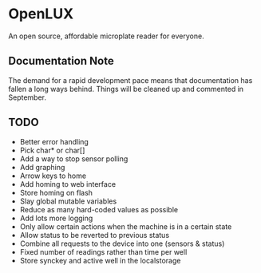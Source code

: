 # OpenLUX

An open source, affordable microplate reader for everyone.

## Documentation Note
The demand for a rapid development pace means that documentation has fallen a
long ways behind. Things will be cleaned up and commented in September.

## TODO
* Better error handling
* Pick char* or char[]
* Add a way to stop sensor polling
* Add graphing
* Arrow keys to home
* Add homing to web interface
* Store homing on flash
* Slay global mutable variables
* Reduce as many hard-coded values as possible
* Add lots more logging
* Only allow certain actions when the machine is in a certain state
* Allow status to be reverted to previous status
* Combine all requests to the device into one (sensors & status)
* Fixed number of readings rather than time per well
* Store synckey and active well in the localstorage
